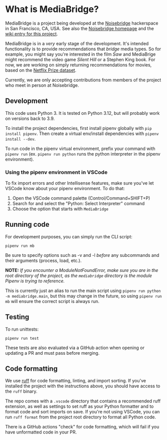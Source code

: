 # What is MediaBridge?

MediaBridge is a project being developed at the [Noisebridge](https://github.com/noisebridge) hackerspace in San Francisco, CA, USA. See also the [Noisebridge homepage](https://www.noisebridge.net/wiki/Noisebridge) and the [wiki entry for this project](https://www.noisebridge.net/wiki/Python_Project_Meetup).

MediaBridge is in a _very_ early stage of the development. It's intended functionality is to provide recommendations that _bridge_ media types. So for example, you might say you're interested in the film _Saw_ and MediaBrige might recommend the video game _Silent Hill_ or a Stephen King book. For now, we are working on simply returning recommendations for movies, based on the [Netflix Prize dataset](https://www.kaggle.com/datasets/netflix-inc/netflix-prize-data).

Currently, we are only accepting contributions from members of the project who meet in person at Noisebridge.

## Development

This code uses Python 3. It is tested on Python 3.12, but will probably work on versions back to 3.9.

To install the project dependencies, first install pipenv globally with `pip install pipenv`. Then create a virtual env/install dependencies with `pipenv install --dev`.

To run code in the pipenv virtual environment, prefix your command with `pipenv run` (ex. `pipenv run python` runs the python interpreter in the pipenv environment).

### Using the pipenv environment in VSCode

To fix import errors and other Intellisense features, make sure you've let VSCode know about your pipenv environment. To do that:

1. Open the VSCode command palette (Control/Command+SHIFT+P)
2. Search for and select the "Python: Select Interpreter" command
3. Choose the option that starts with `MediaBridge`

## Running code

For development purposes, you can simply run the CLI script:

```
pipenv run mb
```

Be sure to specify options such as -v and -l *before* any subcommands and their arguments (process, load, etc.).

**NOTE:** *If you encounter a ModuleNotFoundError, make sure you are in the root directory of the project, as the `mediabridge` directory is the module Pipenv is trying to reference.*

This is currently just an alias to run the main script using `pipenv run python -m mediabridge.main`, but this may change in the future, so using `pipenv run mb` will ensure the correct script is always run.

## Testing

To run unittests:

```
pipenv run test
```

These tests are also evaluated via a GitHub action when opening or updating a PR and must pass before merging.

## Code formatting

We use [ruff](https://docs.astral.sh/ruff/) for code formatting, linting, and import sorting. If you've installed the project with the instructions above, you should have access to the `ruff` binary.

The repo comes with a `.vscode` directory that contains a recommended ruff extension, as well as settings to set ruff as your Python formatter and to format code and sort imports on save. If you're not using VSCode, you can run `ruff format` from the project root directory to format all Python code.

There is a GitHub actions "check" for code formatting, which will fail if you have unformatted code in your PR.
